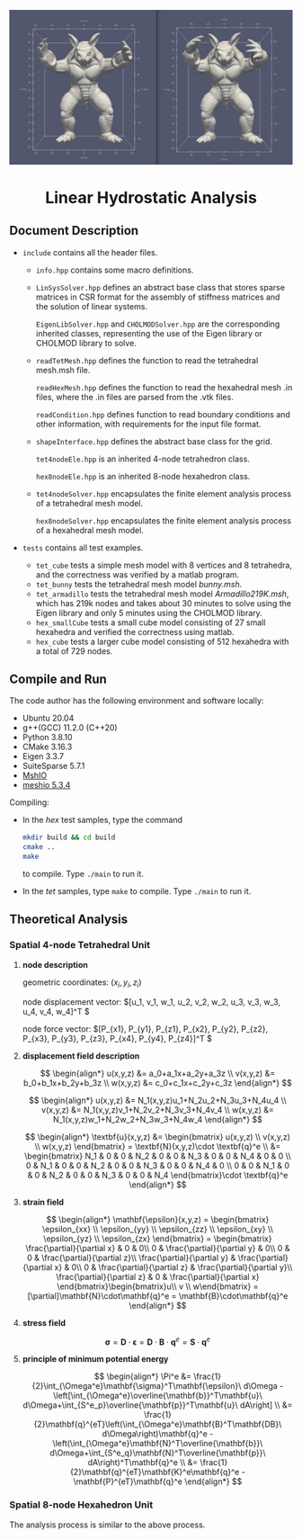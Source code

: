 ![comparison of armadillo](./tests/tet_armadillo/image/comparison.jpg)

<h1 align = "center">Linear Hydrostatic Analysis</h1>

## Document Description

+ `include` contains all the header files.

  + `info.hpp` contains some macro definitions.
  
  + `LinSysSolver.hpp` defines an abstract base class that stores sparse matrices in CSR format for the assembly of stiffness matrices and the solution of linear systems.
  
    `EigenLibSolver.hpp` and `CHOLMODSolver.hpp` are the corresponding inherited classes, representing the use of the Eigen library or CHOLMOD library to solve.
    
  + `readTetMesh.hpp` defines the function to read the tetrahedral mesh.msh file.
  
    `readHexMesh.hpp` defines the function to read the hexahedral mesh .in files, where the .in files are parsed from the .vtk files.
  
    `readCondition.hpp` defines function to read boundary conditions and other information, with requirements for the input file format.
  
  + `shapeInterface.hpp` defines the abstract base class for the grid.
  
    `tet4nodeEle.hpp` is an inherited 4-node tetrahedron class.
  
    `hex8nodeEle.hpp` is an inherited 8-node hexahedron class.
  
  + `tet4nodeSolver.hpp` encapsulates the finite element analysis process of a tetrahedral mesh model.
  
    `hex8nodeSolver.hpp` encapsulates the finite element analysis process of a hexahedral mesh model.
  
+ `tests` contains all test examples.

  + `tet_cube` tests a simple mesh model with 8 vertices and 8 tetrahedra, and the correctness was verified by a matlab program.
  + `tet_bunny` tests the tetrahedral mesh model *bunny.msh*.
  + `tet_armadillo` tests the tetrahedral mesh model *Armadillo219K.msh*, which has 219k nodes and takes about 30 minutes to solve using the Eigen library and only 5 minutes using the CHOLMOD library.
  + `hex_smallCube` tests a small cube model consisting of 27 small hexahedra and verified the correctness using matlab.
  + `hex_cube` tests a larger cube model consisting of 512 hexahedra with a total of 729 nodes.

## Compile and Run

The code author has the following environment and software locally:

+ Ubuntu 20.04
+ g++(GCC) 11.2.0 (C++20)
+ Python 3.8.10
+ CMake 3.16.3
+ Eigen 3.3.7
+ SuiteSparse 5.7.1
+ [MshIO](https://github.com/qnzhou/MshIO)
+ [meshio 5.3.4](https://github.com/nschloe/meshio)

Compiling:

+ In the *hex* test samples, type the command

  ```bash
  mkdir build && cd build
  cmake ..
  make
  ```

  to compile. Type `./main` to run it.

+ In the *tet* samples, type `make` to compile. Type `./main` to run it.

## Theoretical Analysis

### Spatial 4-node Tetrahedral Unit

1. **node description**

   geometric coordinates: $(x_i, y_i, z_i)$

   node displacement vector: $\[u_1, v_1, w_1, u_2, v_2, w_2, u_3, v_3, w_3, u_4, v_4, w_4\]^T $

   node force vector: $\[P_{x1}, P_{y1}, P_{z1}, P_{x2}, P_{y2}, P_{z2}, P_{x3}, P_{y3}, P_{z3}, P_{x4}, P_{y4}, P_{z4}\]^T $

2. **displacement field description**

   $$
   \begin{align*}
   u(x,y,z) &= a_0+a_1x+a_2y+a_3z \\
   v(x,y,z) &= b_0+b_1x+b_2y+b_3z \\
   w(x,y,z) &= c_0+c_1x+c_2y+c_3z
   \end{align*}
   $$

   $$
   \begin{align*}
   u(x,y,z) &= N_1(x,y,z)u_1+N_2u_2+N_3u_3+N_4u_4 \\
   v(x,y,z) &= N_1(x,y,z)v_1+N_2v_2+N_3v_3+N_4v_4 \\
   w(x,y,z) &= N_1(x,y,z)w_1+N_2w_2+N_3w_3+N_4w_4
   \end{align*}
   $$

   $$
   \begin{align*}
   \textbf{u}(x,y,z) &= \begin{bmatrix} u(x,y,z) \\ v(x,y,z) \\ w(x,y,z) \end{bmatrix} = \textbf{N}(x,y,z)\cdot \textbf{q}^e \\
   &= \begin{bmatrix} 
   N_1 & 0 & 0 & N_2 & 0 & 0 & N_3 & 0 & 0 & N_4 & 0 & 0 \\
   0 & N_1 & 0 & 0 & N_2 & 0 & 0 & N_3 & 0 & 0 & N_4 & 0 \\
   0 & 0 & N_1 & 0 & 0 & N_2 & 0 & 0 & N_3 & 0 & 0 & N_4
   \end{bmatrix}\cdot \textbf{q}^e
   \end{align*}
   $$

3. **strain field**

   $$
   \begin{align*}
   \mathbf{\epsilon}(x,y,z) = \begin{bmatrix}
   \epsilon_{xx} \\
   \epsilon_{yy} \\
   \epsilon_{zz} \\
   \epsilon_{xy} \\ 
   \epsilon_{yz} \\ 
   \epsilon_{zx}
   \end{bmatrix} = \begin{bmatrix}
   \frac{\partial}{\partial x} & 0 & 0\\
   0 & \frac{\partial}{\partial y} & 0\\
   0 & 0 & \frac{\partial}{\partial z}\\
   \frac{\partial}{\partial y} & \frac{\partial}{\partial x} & 0\\
   0 & \frac{\partial}{\partial z} & \frac{\partial}{\partial y}\\
   \frac{\partial}{\partial z} & 0 & \frac{\partial}{\partial x}
   \end{bmatrix}\begin{bmatrix}u\\ v \\ w\end{bmatrix} = [\partial]\mathbf{N}\cdot\mathbf{q}^e = \mathbf{B}\cdot\mathbf{q}^e
   \end{align*}
   $$

4. **stress field**

   $$
   \mathbf{\sigma} = \mathbf{D}\cdot\mathbf{\epsilon} = \mathbf{D}\cdot\mathbf{B}\cdot\mathbf{q}^e=\mathbf{S}\cdot\mathbf{q}^e
   $$

5. **principle of minimum potential energy**

   $$
   \begin{align*}
   \Pi^e &= \frac{1}{2}\int_{\Omega^e}\mathbf{\sigma}^T\mathbf{\epsilon}\ d\Omega - \left[\int_{\Omega^e}\overline{\mathbf{b}}^T\mathbf{u}\ d\Omega+\int_{S^e_p}\overline{\mathbf{p}}^T\mathbf{u}\ dA\right] \\
   &= \frac{1}{2}\mathbf{q}^{eT}\left(\int_{\Omega^e}\mathbf{B}^T\mathbf{DB}\ d\Omega\right)\mathbf{q}^e - \left(\int_{\Omega^e}\mathbf{N}^T\overline{\mathbf{b}}\ d\Omega+\int_{S^e_q}\mathbf{N}^T\overline{\mathbf{p}}\ dA\right)^T\mathbf{q}^e \\
   &= \frac{1}{2}\mathbf{q}^{eT}\mathbf{K}^e\mathbf{q}^e - \mathbf{P}^{eT}\mathbf{q}^e
   \end{align*}
   $$

### Spatial 8-node Hexahedron Unit

The analysis process is similar to the above process.

